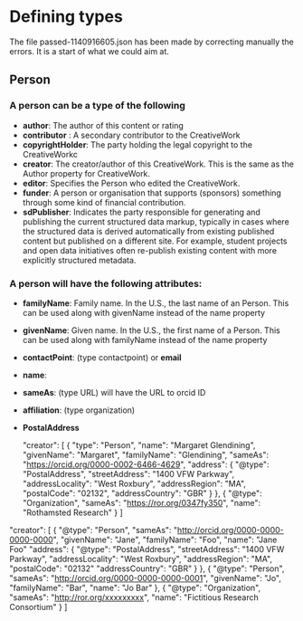 # Defining types
The file passed-1140916605.json has been made by correcting manually the errors. It is a start of what we could aim at. 


## Person

### A person can be a type of the following
  - **author**: The author of this content or rating
  - **contributor** : A secondary contributor to the CreativeWork
  - **copyrightHolder**: The party holding the legal copyright to the CreativeWorkc
  - **creator**: The creator/author of this CreativeWork. This is the same as the Author property for CreativeWork.
  - **editor**: Specifies the Person who edited the CreativeWork.
  - **funder**: A person or organisation that supports (sponsors) something through some kind of financial contribution.
  - **sdPublisher**: Indicates the party responsible for generating and publishing the current structured data markup, typically in cases where the structured data is derived automatically from existing published content but published on a different site. For example, student projects and open data initiatives often re-publish existing content with more explicitly structured metadata. 
  
### A person will have the following attributes: 
  - **familyName**: Family name. In the U.S., the last name of an Person. This can be used along with givenName instead of the name property
  - **givenName**: Given name. In the U.S., the first name of a Person. This can be used along with familyName instead of the name property
  - **contactPoint**: (type contactpoint) or **email**
  - **name**: 
  - **sameAs**: (type URL) will have the URL to orcid ID 
  - **affiliation**: (type organization)
  - **PostalAddress**
  
  
     "creator": [
        {
            "type": "Person",
            "name": "Margaret Glendining",
            "givenName": "Margaret",
            "familyName": "Glendining",
            "sameAs": "https://orcid.org/0000-0002-6466-4629",
            "address": {
            		"@type": "PostalAddress",
        			"streetAddress": "1400 VFW Parkway",
       	 		"addressLocality": "West Roxbury",
       	 		"addressRegion": "MA",
        			"postalCode": "02132",
        			"addressCountry": "GBR"
            }
        },
        {
           "@type": "Organization",
        	"sameAs": "https://ror.org/0347fy350",
        	"name": "Rothamsted Research"
        }
    ]
 
  
  "creator": [
    {
        "@type": "Person",
        "sameAs": "http://orcid.org/0000-0000-0000-0000",
        "givenName": "Jane",
        "familyName": "Foo",
        "name": "Jane Foo"
        "address": {
        	"@type": "PostalAddress",
        	"streetAddress": "1400 VFW Parkway",
       	 	"addressLocality": "West Roxbury",
       	 	"addressRegion": "MA",
        	"postalCode": "02132"
        	"addressCountry": "GBR"
      }
    },
    {
        "@type": "Person",
        "sameAs": "http://orcid.org/0000-0000-0000-0001",
        "givenName": "Jo",
        "familyName": "Bar",
        "name": "Jo Bar"
    },
    {
        "@type": "Organization",
        "sameAs": "http://ror.org/xxxxxxxxx",
        "name": "Fictitious Research Consortium"
    }
]